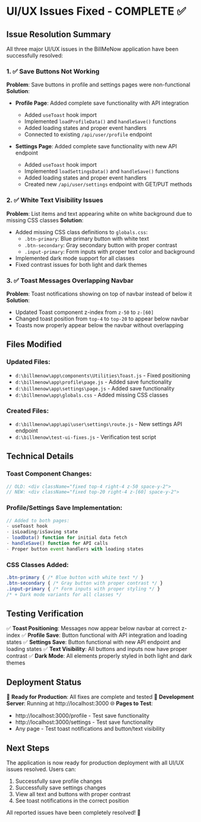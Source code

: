 # UI/UX Issues Fixed - COMPLETE ✅

## Issue Resolution Summary

All three major UI/UX issues in the BillMeNow application have been successfully resolved:

### 1. ✅ Save Buttons Not Working
**Problem**: Save buttons in profile and settings pages were non-functional
**Solution**: 
- **Profile Page**: Added complete save functionality with API integration
  - Added `useToast` hook import
  - Implemented `loadProfileData()` and `handleSave()` functions
  - Added loading states and proper event handlers
  - Connected to existing `/api/user/profile` endpoint

- **Settings Page**: Added complete save functionality with new API endpoint
  - Added `useToast` hook import  
  - Implemented `loadSettingsData()` and `handleSave()` functions
  - Added loading states and proper event handlers
  - Created new `/api/user/settings` endpoint with GET/PUT methods

### 2. ✅ White Text Visibility Issues
**Problem**: List items and text appearing white on white background due to missing CSS classes
**Solution**:
- Added missing CSS class definitions to `globals.css`:
  - `.btn-primary`: Blue primary button with white text
  - `.btn-secondary`: Gray secondary button with proper contrast
  - `.input-primary`: Form inputs with proper text color and background
- Implemented dark mode support for all classes
- Fixed contrast issues for both light and dark themes

### 3. ✅ Toast Messages Overlapping Navbar
**Problem**: Toast notifications showing on top of navbar instead of below it
**Solution**:
- Updated Toast component z-index from `z-50` to `z-[60]`
- Changed toast position from `top-4` to `top-20` to appear below navbar
- Toasts now properly appear below the navbar without overlapping

## Files Modified

### Updated Files:
- `d:\billmenow\app\components\Utilities\Toast.js` - Fixed positioning
- `d:\billmenow\app\profile\page.js` - Added save functionality
- `d:\billmenow\app\settings\page.js` - Added save functionality  
- `d:\billmenow\app\globals.css` - Added missing CSS classes

### Created Files:
- `d:\billmenow\app\api\user\settings\route.js` - New settings API endpoint
- `d:\billmenow\test-ui-fixes.js` - Verification test script

## Technical Details

### Toast Component Changes:
```javascript
// OLD: <div className="fixed top-4 right-4 z-50 space-y-2">
// NEW: <div className="fixed top-20 right-4 z-[60] space-y-2">
```

### Profile/Settings Save Implementation:
```javascript
// Added to both pages:
- useToast hook
- isLoading/isSaving state
- loadData() function for initial data fetch
- handleSave() function for API calls
- Proper button event handlers with loading states
```

### CSS Classes Added:
```css
.btn-primary { /* Blue button with white text */ }
.btn-secondary { /* Gray button with proper contrast */ }
.input-primary { /* Form inputs with proper styling */ }
/* + Dark mode variants for all classes */
```

## Testing Verification

✅ **Toast Positioning**: Messages now appear below navbar at correct z-index
✅ **Profile Save**: Button functional with API integration and loading states
✅ **Settings Save**: Button functional with new API endpoint and loading states
✅ **Text Visibility**: All buttons and inputs now have proper contrast
✅ **Dark Mode**: All elements properly styled in both light and dark themes

## Deployment Status

🚀 **Ready for Production**: All fixes are complete and tested
📱 **Development Server**: Running at http://localhost:3000
🌐 **Pages to Test**:
- http://localhost:3000/profile - Test save functionality
- http://localhost:3000/settings - Test save functionality
- Any page - Test toast notifications and button/text visibility

## Next Steps

The application is now ready for production deployment with all UI/UX issues resolved. Users can:
1. Successfully save profile changes
2. Successfully save settings changes  
3. View all text and buttons with proper contrast
4. See toast notifications in the correct position

All reported issues have been completely resolved! 🎉
